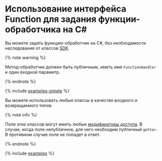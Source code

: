 # Использование интерфейса Function для задания функции-обработчика на С#

Вы можете задать функцию-обработчик на C#, без необходимости наследования от классов [SDK](https://github.com/yandex-cloud/dotnet-sdk).

{% note warning %}

Метод-обработчик должен быть публичным, иметь имя `FunctionHandler` и один входной параметр.

{% endnote %}

{% include [examples-simple](../../../../_includes/functions/csharp-handler-examples-simple.md) %}

Вы можете использовать любые классы в качестве входного и возвращаемого типов.

{% note info %}

Поля этих классов могут иметь любые [модификаторы доступа](https://docs.microsoft.com/ru-ru/dotnet/csharp/programming-guide/classes-and-structs/access-modifiers). В случае, когда поле непубличное, для него необходим публичный `getter`. В противном случае поле не попадет в ответ.

{% endnote %}


{% include [examples](../../../../_includes/functions/csharp-handler-examples.md) %}
